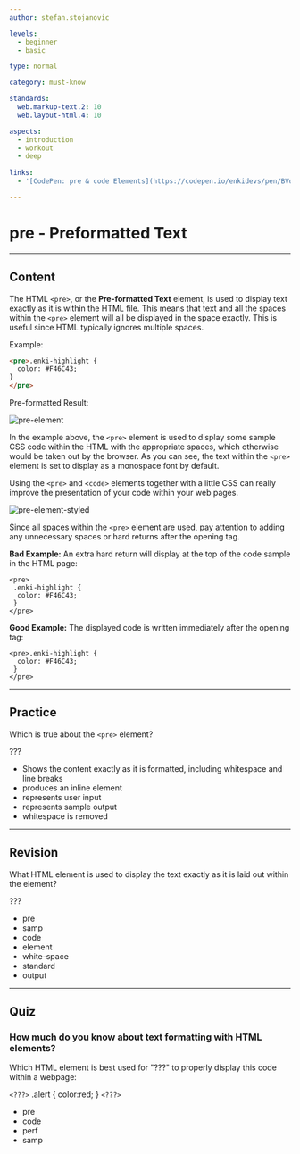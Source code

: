 ```yaml
---
author: stefan.stojanovic

levels:
  - beginner
  - basic

type: normal

category: must-know

standards:
  web.markup-text.2: 10
  web.layout-html.4: 10

aspects:
  - introduction
  - workout
  - deep
  
links:
  - '[CodePen: pre & code Elements](https://codepen.io/enkidevs/pen/BVqPgZ){code}'

---
```

# pre - Preformatted Text
---
## Content

The HTML `<pre>`, or the **Pre-formatted Text** element, is used to display text exactly as it is within the HTML file. This means that text and all the spaces within the `<pre>` element will all be displayed in the space exactly. This is useful since HTML typically ignores multiple spaces. 

Example:
```html
<pre>.enki-highlight {
  color: #F46C43;
}
</pre>
```

Pre-formatted Result:

![pre-element](%3Csvg%20xmlns%3D%22http%3A%2F%2Fwww.w3.org%2F2000%2Fsvg%22%20width%3D%22320%22%20height%3D%2292%22%3E%3Cg%20fill%3D%22none%22%20fill-rule%3D%22evenodd%22%3E%3Crect%20width%3D%22320%22%20height%3D%2292%22%20fill%3D%22%23FFF%22%20rx%3D%229%22%2F%3E%3Ctext%20fill%3D%22%23000%22%20font-family%3D%22Courier%22%20font-size%3D%2216%22%3E%3Ctspan%20x%3D%2218%22%20y%3D%2232%22%3E%20.enki-highlight%20%7B%3C%2Ftspan%3E%20%3Ctspan%20x%3D%2218%22%20y%3D%2251%22%3E%20color%3A%20%23F46C43%3B%3C%2Ftspan%3E%20%3Ctspan%20x%3D%2218%22%20y%3D%2270%22%3E%20%7D%3C%2Ftspan%3E%3C%2Ftext%3E%3C%2Fg%3E%3C%2Fsvg%3E)

In the example above, the `<pre>` element is used to display some sample CSS code within the HTML with the appropriate spaces, which otherwise would be taken out by the browser. As you can see, the text within the `<pre>` element is set to display as a monospace font by default.

Using the `<pre>` and `<code>` elements together with a little CSS can really improve the presentation of your code within your web pages.

![pre-element-styled](%3Csvg%20xmlns%3D%22http%3A%2F%2Fwww.w3.org%2F2000%2Fsvg%22%20width%3D%22320%22%20height%3D%22122%22%3E%3Cg%20fill%3D%22none%22%20fill-rule%3D%22evenodd%22%3E%3Crect%20width%3D%22320%22%20height%3D%22122%22%20fill%3D%22%23FFF%22%20rx%3D%229%22%2F%3E%3Cpath%20fill%3D%22%23F4F5F6%22%20d%3D%22M20%2020h271v82H20z%22%2F%3E%3Cpath%20fill%3D%22%239B4DCB%22%20d%3D%22M20%2020h3v82h-3z%22%2F%3E%3Ctext%20fill%3D%22%23000%22%20font-family%3D%22Courier%22%20font-size%3D%2216%22%3E%3Ctspan%20x%3D%2240%22%20y%3D%2248%22%3E%20.enki-highlight%20%7B%3C%2Ftspan%3E%20%3Ctspan%20x%3D%2240%22%20y%3D%2267%22%3E%20color%3A%20%23F46C43%3B%3C%2Ftspan%3E%20%3Ctspan%20x%3D%2240%22%20y%3D%2286%22%3E%20%7D%3C%2Ftspan%3E%3C%2Ftext%3E%3C%2Fg%3E%3C%2Fsvg%3E)

<!--[View CodePen](https://codepen.io/enkidevs/pen/BVqPgZ)-->

Since all spaces within the `<pre>` element are used, pay attention to adding any unnecessary spaces or hard returns after the opening tag. 

**Bad Example:** An extra hard return will display at the top of the code sample in the HTML page:

```
<pre>
 .enki-highlight {
  color: #F46C43;
 }
</pre>
```

**Good Example:** The displayed code is written immediately after the opening tag:

```
<pre>.enki-highlight {
  color: #F46C43;
 }
</pre>
```

---
## Practice

Which is true about the `<pre>` element?

???

* Shows the content exactly as it is formatted, including whitespace and line breaks
* produces an inline element
* represents user input
* represents sample output
* whitespace is removed

---
## Revision

What HTML element is used to display the text exactly as it is laid out within the element?

???

* pre
* samp
* code
* element
* white-space
* standard
* output

---
## Quiz

### How much do you know about text formatting with HTML elements?

Which HTML element is best used for "???" to properly display this code within a webpage:  

`<???>`
.alert {
  color:red;
}
`<???>`

* pre
* code
* perf
* samp
 
